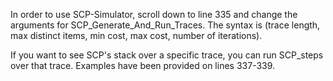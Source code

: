 In order to use SCP-Simulator, scroll down to line 335 and change the arguments for SCP_Generate_And_Run_Traces. 
The syntax is (trace length, max distinct items, min cost, max cost, number of iterations). 

If you want to see SCP's stack over a specific trace, you can run SCP_steps over that trace. Examples have been provided on lines 337-339. 
